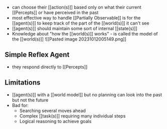 - can choose their [[action(s)]] based only on what their current [[Percepts]] or have perceived in the past
- most effective way to handle [[Partially Observable]] is for the [[agent(s)]] to keep track of the part of the [[world(s)]] it can't see
- [[agent(s)]] should maintain some sort of internal [[state(s)]]
- Knowledge about "how the [[world(s)]] works" - is called the model of the [[world(s)]]
![[Pasted image 20231012005149.png]]

## Simple Reflex Agent
- they respond directly to [[Percepts]]

## Limitations
- [[agent(s)]] with a [[world model]] but no planning can look into the past but not the future
- Bad for:
	- Searching several moves ahead
	- Complex [[task(s)]] requiring many individual steps
	- Logical reasoning to achieve goals